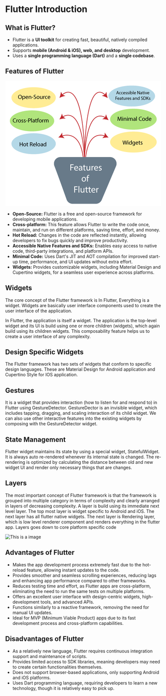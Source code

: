 # Flutter Introduction

## What is Flutter?

- Flutter is a **UI toolkit** for creating fast, beautiful, natively compiled applications.
- Supports **mobile (Android & iOS), web, and desktop** development.
- Uses a **single programming language (Dart)** and a **single codebase**.


## Features of Flutter

![This is a image](https://github.com/RajeevBandi/Flutter_Novice/blob/main/flutter-features.png)

- **Open-Source:** Flutter is a free and open-source framework for developing mobile applications.
- **Cross-platform:** This feature allows Flutter to write the code once, maintain, and run on different platforms, saving time, effort, and money.
- **Hot Reload:** Changes in the code are reflected instantly, allowing developers to fix bugs quickly and improve productivity.
- **Accessible Native Features and SDKs:** Enables easy access to native code, third-party integrations, and platform APIs.
- **Minimal Code:** Uses Dart's JIT and AOT compilation for improved start-up time, performance, and UI updates without extra effort.
- **Widgets:** Provides customizable widgets, including Material Design and Cupertino widgets, for a seamless user experience across platforms.

## Widgets

The core concept of the Flutter framework is In Flutter, Everything is a widget. Widgets are basically user interface components used to create the user interface of the application.

In Flutter, the application is itself a widget. The application is the top-level widget and its UI is build using one or more children (widgets), which again build using its children widgets. This composability feature helps us to create a user interface of any complexity.

## Design Specific Widgets

The Flutter framework has two sets of widgets that conform to specific design languages. These are Material Design for Android application and Cupertino Style for IOS application.

## Gestures

It is a widget that provides interaction (how to listen for and respond to) in Flutter using GestureDetector. GestureDector is an invisible widget, which includes tapping, dragging, and scaling interaction of its child widget. We can also use other interactive features into the existing widgets by composing with the GestureDetector widget.

## State Management

Flutter widget maintains its state by using a special widget, StatefulWidget. It is always auto re-rendered whenever its internal state is changed. The re-rendering is optimized by calculating the distance between old and new widget UI and render only necessary things that are changes.

## Layers

The most important concept of Flutter framework is that the framework is grouped into multiple category in terms of complexity and clearly arranged in layers of decreasing complexity. A layer is build using its immediate next level layer. The top most layer is widget specific to Android and iOS. The next layer has all flutter native widgets. The next layer is Rendering layer, which is low level renderer component and renders everything in the flutter app. Layers goes down to core platform specific code

![This is a image]()



## Advantages of Flutter

- Makes the app development process extremely fast due to the hot-reload feature, allowing instant updates to the code.
- Provides smoother and seamless scrolling experiences, reducing lags and enhancing app performance compared to other frameworks.
- Reduces testing time and effort, as Flutter apps are cross-platform, eliminating the need to run the same tests on multiple platforms.
- Offers an excellent user interface with design-centric widgets, high-development tools, and advanced APIs.
- Functions similarly to a reactive framework, removing the need for manual UI updates.
- Ideal for MVP (Minimum Viable Product) apps due to its fast development process and cross-platform capabilities.

## Disadvantages of Flutter

- As a relatively new language, Flutter requires continuous integration support and maintenance of scripts.
- Provides limited access to SDK libraries, meaning developers may need to create certain functionalities themselves.
- Does not support browser-based applications, only supporting Android and iOS platforms.
- Uses Dart programming language, requiring developers to learn a new technology, though it is relatively easy to pick up.
